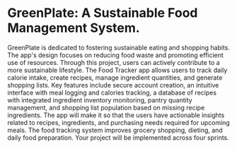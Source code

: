 # GreenPlate: A Sustainable Food Management System.  
GreenPlate is dedicated to fostering sustainable eating and shopping habits. The app's design focuses
on reducing food waste and promoting efficient use of resources. Through this project, users can 
actively contribute to a more sustainable lifestyle. The Food Tracker app allows users to track
daily calorie intake, create recipes, manage ingredient quantities, and generate shopping lists.
Key features include secure account creation, an intuitive interface with meal logging and calories
tracking, a database of recipes with integrated ingredient inventory monitoring, pantry quantity
management, and shopping list population based on missing recipe ingredients. The app will make it so
that the users have actionable insights related to recipes, ingredients, and purchasing needs required for
upcoming meals. The food tracking system improves grocery shopping, dieting, and daily food
preparation. Your project will be implemented across four sprints.

